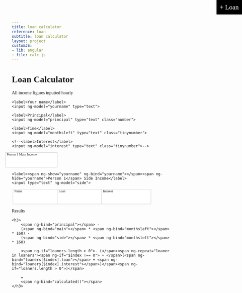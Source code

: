 ```yaml
---
title: loan calculator
reference: loan
subtitle: loan calculator
layout: project
customJS:
- lib: angular
- file: calc.js
---
```


<style>
@import url(http://fonts.googleapis.com/css?family=Cutive+Mono);

body {
	font-family: "Cutive Mono";
}
.project {
	width: 95%;
	margin: auto;
	font-size: 150%;
	position: relative;
}
input {
	border: 1px solid #ccc;
	padding: 0.75em 0.5em 0.25em;
	font: 1.5em "Cutive Mono";
	width: 33%;
	margin-top: -1px;
}
div input {
	margin-left: -1em;
}
input:focus {
	outline: none;
	border-color: black;
}
label {
	position: absolute;
	margin-left: -1rem;
	font-size: 75%;
}
.number {
	width: 5em;
}
.tinynumber {
	width: 3em;
}
.loan__adder {
	font: 1.5em "Cutive Mono";
	background-color: black;
	color: white;
	border: none;
	padding: 0.5em;
	display: inline-block;
	position: absolute;
	top: 0;
	right: 0;
}
</style>

<!--
#Shit to worry about re: loans

* Money earned
* Money cost in taxes
* Money cost of living
* Money able to loan
-->

<div ng-app>
<div ng-controller="Calculator">
	
	
	
<h1 class="title">Loan Calculator</h1>

<p>All income figures inputted hourly</p>


<div class="initial__settings">
	
	<label>Your name</label>
	<input ng-model="yourname" type="text">

	<label>Principal</label>
	<input ng-model="principal" type="text" class="number">
	
	<label>Time</label>
	<input ng-model="monthsleft" type="text" class="tinynumber">
	
	<!--<label>Interest</label>
	<input ng-model="interest" type="text" class="tinynumber">-->
	
</div>

<div class="initial__income">
	<label><span ng-show="yourname" ng-bind="yourname"></span><span ng-hide="yourname">Person 1</span> Main Income</label>
	<input type="text" ng-model="main">
	
	<label><span ng-show="yourname" ng-bind="yourname"></span><span ng-hide="yourname">Person 1</span> Side Income</label>
	<input type="text" ng-model="side">
</div>

<button ng-click="addNewLoaner()" class="loan__adder">+ Loan</button>

<ul>
	<li ng-repeat="loaner in loaners">
		<label>Name</label>
		<input type="text" ng-model="loaners[$index].name">
		<label><span ng-bind="loaners[$index].name"></span> Loan</label>
		<input type="text" ng-model="loaners[$index].loan">
		<label><span ng-bind="loaners[$index].name"></span> Interest</label>
		<input type="text" ng-model="loaners[$index].interest">
	</li>
</ul>

<div class="results">
	<p>Results</p>
	
	<h3>
		<span ng-bind="principal"></span> - 
		(<span ng-bind="main"></span> * <span ng-bind="monthsleft"></span> * 160) -
		(<span ng-bind="side"></span> * <span ng-bind="monthsleft"></span> * 160)
		
		<span ng-if="loaners.length > 0">- (</span><span ng-repeat="loaner in loaners"><span ng-if="$index !== 0"> + </span>(<span ng-bind="loaners[$index].loan"></span> + <span ng-bind="loaners[$index].interest"></span>)</span><span ng-if="loaners.length > 0">)</span>
		
		= 
		<span ng-bind="calculated()"></span>
	</h3>
	
</div>

</div>
</div>
